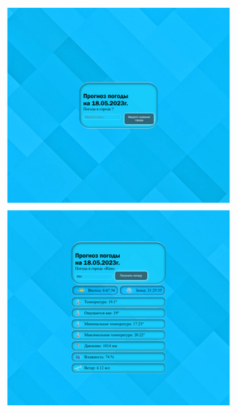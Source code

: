 
![Image alt](https://github.com/EkaterinaTihonenko/Vue-project/blob/main/src/assets/images/1.png)

![Image alt](https://github.com/EkaterinaTihonenko/Vue-project/blob/main/src/assets/images/2.png)
